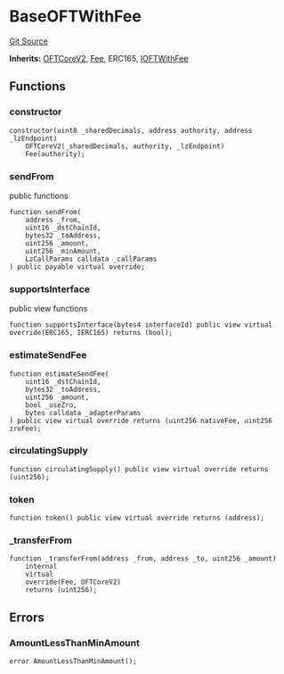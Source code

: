 # BaseOFTWithFee
[Git Source](https://github.com/manifoldfinance/mevETH2/blob/b0e2069a5fc2dbba164002d348bd88f3539a53df/src/layerZero/oft/BaseOFTWithFee.sol)

**Inherits:**
[OFTCoreV2](/src/layerZero/oft/OFTCoreV2.sol/abstract.OFTCoreV2.md), [Fee](/src/layerZero/oft/Fee.sol/abstract.Fee.md), ERC165, [IOFTWithFee](/src/interfaces/IOFTWithFee.sol/interface.IOFTWithFee.md)


## Functions
### constructor


```solidity
constructor(uint8 _sharedDecimals, address authority, address _lzEndpoint)
    OFTCoreV2(_sharedDecimals, authority, _lzEndpoint)
    Fee(authority);
```

### sendFrom

public functions


```solidity
function sendFrom(
    address _from,
    uint16 _dstChainId,
    bytes32 _toAddress,
    uint256 _amount,
    uint256 _minAmount,
    LzCallParams calldata _callParams
) public payable virtual override;
```

### supportsInterface

public view functions


```solidity
function supportsInterface(bytes4 interfaceId) public view virtual override(ERC165, IERC165) returns (bool);
```

### estimateSendFee


```solidity
function estimateSendFee(
    uint16 _dstChainId,
    bytes32 _toAddress,
    uint256 _amount,
    bool _useZro,
    bytes calldata _adapterParams
) public view virtual override returns (uint256 nativeFee, uint256 zroFee);
```

### circulatingSupply


```solidity
function circulatingSupply() public view virtual override returns (uint256);
```

### token


```solidity
function token() public view virtual override returns (address);
```

### _transferFrom


```solidity
function _transferFrom(address _from, address _to, uint256 _amount)
    internal
    virtual
    override(Fee, OFTCoreV2)
    returns (uint256);
```

## Errors
### AmountLessThanMinAmount

```solidity
error AmountLessThanMinAmount();
```

